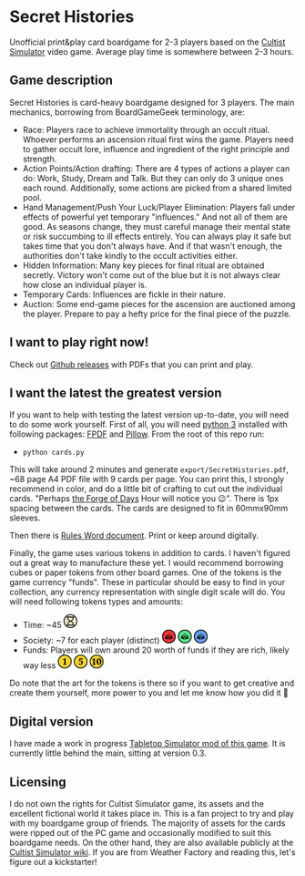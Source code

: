 # Secret Histories

Unofficial print&play card boardgame for 2-3 players based on the [Cultist Simulator](https://store.steampowered.com/app/718670/Cultist_Simulator/) video game. Average play time is somewhere between 2-3 hours.

## Game description

Secret Histories is card-heavy boardgame designed for 3 players. The main mechanics, borrowing from BoardGameGeek terminology, are:
- Race: Players race to achieve immortality through an occult ritual. Whoever performs an ascension ritual first wins the game. Players need to gather occult lore, influence and ingredient of the right principle and strength.
- Action Points/Action drafting: There are 4 types of actions a player can do: Work, Study, Dream and Talk. But they can only do 3 unique ones each round. Additionally, some actions are picked from a shared limited pool.
- Hand Management/Push Your Luck/Player Elimination: Players fall under effects of powerful yet temporary "influences." And not all of them are good. As seasons change, they must careful manage their mental state or risk succumbing to ill effects entirely. You can always play it safe but takes time that you don't always have. And if that wasn't enough, the authorities don't take kindly to the occult activities either.
- Hidden Information: Many key pieces for final ritual are obtained secretly. Victory won't come out of the blue but it is not always clear how close an individual player is.
- Temporary Cards: Influences are fickle in their nature.
- Auction: Some end-game pieces for the ascension are auctioned among the player. Prepare to pay a hefty price for the final piece of the puzzle.

## I want to play right now!

Check out [Github releases](https://github.com/VHonzik/secret-histories/releases) with PDFs that you can print and play.

## I want the latest the greatest version

 If you want to help with testing the latest version up-to-date, you will need to do some work yourself. First of all, you will need [python 3](https://www.python.org/downloads/) installed with following packages: [FPDF](https://pypi.org/project/fpdf/) and [Pillow](https://pypi.org/project/pillow/). From the root of this repo run:
- `python cards.py`

This will take around 2 minutes and generate `export/SecretHistories.pdf`, ~68 page A4 PDF file with 9 cards per page. You can print this, I strongly recommend in color, and do a little bit of crafting to cut out the individual cards. "Perhaps [the Forge of Days](https://cultistsimulator.fandom.com/wiki/The_Forge_of_Days) Hour will notice you 😉". There is 1px spacing between the cards. The cards are designed to fit in 60mmx90mm sleeves.

Then there is [Rules Word document](Rules.docx). Print or keep around digitally.

Finally, the game uses various tokens in addition to cards. I haven't figured out a great way to manufacture these yet. I would recommend borrowing cubes or paper tokens from other board games. One of the tokens is the game currency "funds". These in particular should be easy to find in your collection, any currency representation with single digit scale will do. You will need following tokens types and amounts:
- Time: ~45 <img src="assets/Time.png" width="24">
- Society: ~7 for each player (distinct) <img src="assets/societyR.png" width="24"> <img src="assets/societyG.png" width="24"> <img src="assets/societyB.png" width="24">
- Funds: Players will own around 20 worth of funds if they are rich, likely way less <img src="assets/funds1.png" width="24"> <img src="assets/funds5.png" width="24"> <img src="assets/funds10.png" width="24">

Do note that the art for the tokens is there so if you want to get creative and create them yourself, more power to you and let me know how you did it 🥰

## Digital version

I have made a work in progress [Tabletop Simulator mod of this game](https://steamcommunity.com/sharedfiles/filedetails/?id=3479818565). It is currently little behind the main, sitting at version 0.3.

## Licensing

I do not own the rights for Cultist Simulator game, its assets and the excellent fictional world it takes place in. This is a fan project to try and play with my boardgame group of friends. The majority of assets for the cards were ripped out of the PC game and occasionally modified to suit this boardgame needs. On the other hand, they are also available publicly at the [Cultist Simulator wiki](https://cultistsimulator.fandom.com/). If you are from Weather Factory and reading this, let's figure out a kickstarter!